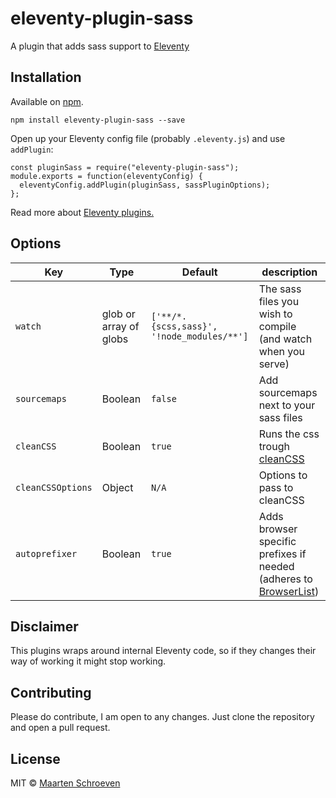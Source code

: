 # eleventy-plugin-sass

A plugin that adds sass support to [Eleventy](https://github.com/11ty/eleventy)

## Installation

Available on [npm](https://www.npmjs.com/package/eleventy-plugin-sass).

```
npm install eleventy-plugin-sass --save
```

Open up your Eleventy config file (probably `.eleventy.js`) and use `addPlugin`:

```
const pluginSass = require("eleventy-plugin-sass");
module.exports = function(eleventyConfig) {
  eleventyConfig.addPlugin(pluginSass, sassPluginOptions);
};
```

Read more about [Eleventy plugins.](https://www.11ty.io/docs/plugins/)

## Options

| Key               | Type                   | Default                                    | description                                                                                                       |
| ----------------- | ---------------------- | ------------------------------------------ | ----------------------------------------------------------------------------------------------------------------- |
| `watch`           | glob or array of globs | `['**/*.{scss,sass}', '!node_modules/**']` | The sass files you wish to compile (and watch when you serve)                                                     |
| `sourcemaps`      | Boolean                | `false`                                    | Add sourcemaps next to your sass files                                                                            |
| `cleanCSS`        | Boolean                | `true`                                     | Runs the css trough [cleanCSS](https://github.com/jakubpawlowicz/clean-css)                                       |
| `cleanCSSOptions` | Object                 | `N/A`                                      | Options to pass to cleanCSS                                                                                       |
| `autoprefixer`    | Boolean                | `true`                                     | Adds browser specific prefixes if needed (adheres to [BrowserList](https://github.com/browserslist/browserslist)) |

## Disclaimer

This plugins wraps around internal Eleventy code, so if they changes their way of working it might stop working.

## Contributing

Please do contribute, I am open to any changes. Just clone the repository and open a pull request.

## License

MIT © [Maarten Schroeven](maarten@sonaryr.be)
